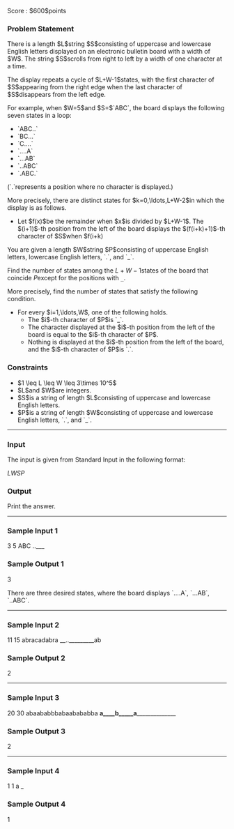 
<div>

<span>

<span>

<p>
Score : $600$points
</p>

<div>

<section>

### **Problem Statement**

<p>
There is a length $L$string $S$consisting of uppercase and lowercase English letters displayed on an electronic bulletin board with a width of $W$. The string $S$scrolls from right to left by a width of one character at a time.
</p>

<p>
The display repeats a cycle of $L+W-1$states, with the first character of $S$appearing from the right edge when the last character of $S$disappears from the left edge.
</p>

<p>
For example, when $W=5$and $S=$`ABC`, the board displays the following seven states in a loop:
</p>

<ul>

<li>
`ABC..`
</li>

<li>
`BC...`
</li>

<li>
`C....`
</li>

<li>
`....A`
</li>

<li>
`...AB`
</li>

<li>
`..ABC`
</li>

<li>
`.ABC.`
</li>

</ul>

<p>
(`.`represents a position where no character is displayed.)
</p>

<p>
More precisely, there are distinct states for $k=0,\ldots,L+W-2$in which the display is as follows.
</p>

<ul>

<li>
Let $f(x)$be the remainder when $x$is divided by $L+W-1$. The $(i+1)$-th position from the left of the board displays the $(f(i+k)+1)$-th character of $S$when $f(i+k)<L$, and nothing otherwise.
</li>

</ul>

<p>
You are given a length $W$string $P$consisting of uppercase English letters, lowercase English letters, `.`, and `_`.

Find the number of states among the $L+W-1$states of the board that coincide $P$except for the positions with `_`.

More precisely, find the number of states that satisfy the following condition.
</p>

<ul>

<li>
For every $i=1,\ldots,W$, one of the following holds.
<ul>

<li>
The $i$-th character of $P$is `_`.
</li>

<li>
The character displayed at the $i$-th position from the left of the board is equal to the $i$-th character of $P$.
</li>

<li>
Nothing is displayed at the $i$-th position from the left of the board, and the $i$-th character of $P$is `.`.
</li>

</ul>

</li>

</ul>

</section>

</div>

<div>

<section>

### **Constraints**

<ul>

<li>
$1 \leq L \leq W \leq 3\times 10^5$
</li>

<li>
$L$and $W$are integers.
</li>

<li>
$S$is a string of length $L$consisting of uppercase and lowercase English letters.
</li>

<li>
$P$is a string of length $W$consisting of uppercase and lowercase English letters, `.`, and `_`.
</li>

</ul>

</section>

</div>

---

<div>

<div>

<section>

### **Input**

<p>
The input is given from Standard Input in the following format:
</p>

<div>

$L$$W$$S$$P$
</div>

</section>

</div>

<div>

<section>

### **Output**

<p>
Print the answer.
</p>

</section>

</div>

</div>

---

<div>

<section>

### **Sample Input 1**

<div>

3 5
ABC
..___

</div>

</section>

</div>

<div>

<section>

### **Sample Output 1**

<div>

3

</div>

<p>
There are three desired states, where the board displays `....A`, `...AB`, `..ABC`.
</p>

</section>

</div>

---

<div>

<section>

### **Sample Input 2**

<div>

11 15
abracadabra
__.._________ab

</div>

</section>

</div>

<div>

<section>

### **Sample Output 2**

<div>

2

</div>

</section>

</div>

---

<div>

<section>

### **Sample Input 3**

<div>

20 30
abaababbbabaabababba
__a____b_____a________________

</div>

</section>

</div>

<div>

<section>

### **Sample Output 3**

<div>

2

</div>

</section>

</div>

---

<div>

<section>

### **Sample Input 4**

<div>

1 1
a
_

</div>

</section>

</div>

<div>

<section>

### **Sample Output 4**

<div>

1

</div>

</section>

</div>

</span>

</span>

</div>
